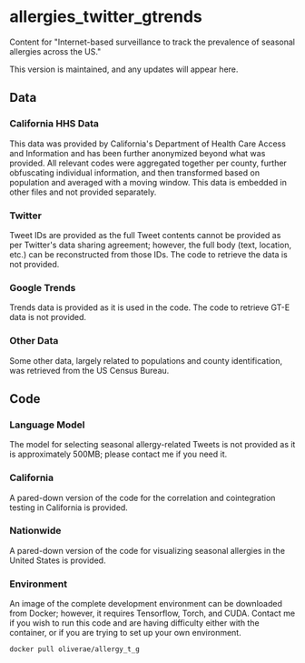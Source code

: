 # allergies_twitter_gtrends
Content for "Internet-based surveillance to track the prevalence of seasonal allergies across the US."

This version is maintained, and any updates will appear here.

## Data
### California HHS Data
This data was provided by California's Department of Health Care Access and Information and has been further anonymized beyond what was provided. All relevant codes were aggregated together per county, further obfuscating individual information, and then transformed based on population and averaged with a moving window. This data is embedded in other files and not provided separately.

### Twitter
Tweet IDs are provided as the full Tweet contents cannot be provided as per Twitter's data sharing agreement; however, the full body (text, location, etc.) can be reconstructed from those IDs. The code to retrieve the data is not provided.

### Google Trends
Trends data is provided as it is used in the code. The code to retrieve GT-E data is not provided.

### Other Data
Some other data, largely related to populations and county identification, was retrieved from the US Census Bureau.

## Code
### Language Model
The model for selecting seasonal allergy-related Tweets is not provided as it is approximately 500MB; please contact me if you need it.

### California
A pared-down version of the code for the correlation and cointegration testing in California is provided.

### Nationwide
A pared-down version of the code for visualizing seasonal allergies in the United States is provided.

### Environment
An image of the complete development environment can be downloaded from Docker; however, it requires Tensorflow, Torch, and CUDA. Contact me if you wish to run this code and are having difficulty either with the container, or if you are trying to set up your own environment.

```docker pull oliverae/allergy_t_g```
